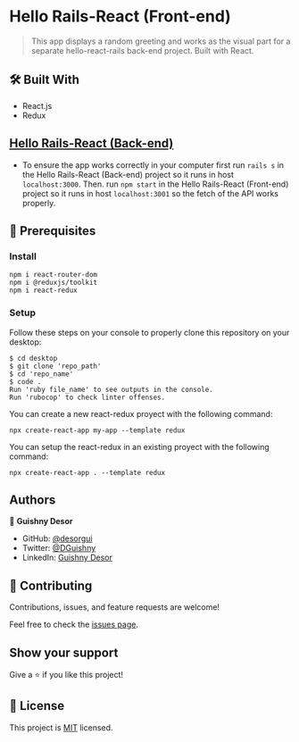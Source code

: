 # Hello Rails-React (Front-end)
> This app displays a random greeting and works as the visual part for a separate hello-react-rails back-end project. Built with React.

## 🛠️ Built With

- React.js
- Redux

## [Hello Rails-React (Back-end)](https://github.com/desorgui/hello-rails-back-end)

- To ensure the app works correctly in your computer first run `rails s` in the Hello Rails-React (Back-end) project so it runs in host `localhost:3000`. Then. run `npm start` in the Hello Rails-React (Front-end) project so it runs in host `localhost:3001` so the fetch of the API works properly.

## 🧮 Prerequisites

### Install
```
npm i react-router-dom
npm i @reduxjs/toolkit
npm i react-redux
```

### Setup

Follow these steps on your console to properly clone this repository on your desktop:

```
$ cd desktop
$ git clone 'repo_path'
$ cd 'repo_name'
$ code .
Run 'ruby file_name' to see outputs in the console.
Run 'rubocop' to check linter offenses.
```

You can create a new react-redux proyect with the following command:
```
npx create-react-app my-app --template redux
```
You can setup the react-redux in an existing proyect with the following command:
```
npx create-react-app . --template redux
```

## Authors

👤 **Guishny Desor**

- GitHub: [@desorgui](https://github.com/desorgui)
- Twitter: [@DGuishny](https://twitter.com/DGuishny)
- LinkedIn: [Guishny Desor](https://www.linkedin.com/in/guishny-desor-5421a01a9/)

## 🤝 Contributing

Contributions, issues, and feature requests are welcome!

Feel free to check the [issues page](../../issues/).

## Show your support

Give a ⭐️ if you like this project!

## 📝 License

This project is [MIT](./MIT.md) licensed.